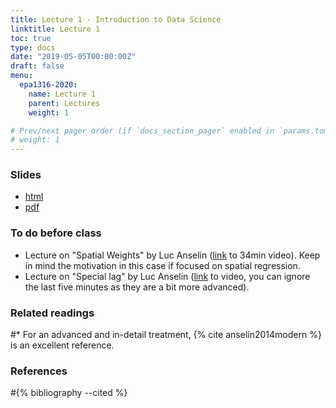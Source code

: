 ```yaml
---
title: Lecture 1 - Introduction to Data Science
linktitle: Lecture 1
toc: true
type: docs
date: "2019-05-05T00:00:00Z"
draft: false
menu:
  epa1316-2020:
    name: Lecture 1
    parent: Lectures
    weight: 1

# Prev/next pager order (if `docs_section_pager` enabled in `params.toml`)
# weight: 1
---
```


### Slides

- [html](../slides/lecture_05.html)
- [pdf](../slides/lecture_05.pdf)

### To do before class

* Lecture on  "Spatial Weights" by Luc Anselin ([link](https://www.youtube.com/watch?v=ydFmI6ZGLQ8) to 34min video). Keep in mind the motivation in this case if focused on spatial regression.
* Lecture on "Special lag" by Luc Anselin ([link](https://www.youtube.com/watch?v=MQACCcfTpXc) to video, you can ignore the last five minutes as they are a bit more advanced).

### Related readings

#* For an advanced and in-detail treatment, {% cite anselin2014modern %} is an excellent reference.

### References

#{% bibliography --cited %}
